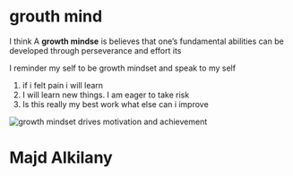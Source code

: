 # grouth mind

I think A **growth mindse** is believes that one’s fundamental abilities can be developed through perseverance and effort its 

I reminder my self to be growth mindset and speak to my self
1. if i  felt pain i will learn
2. I will learn new things. I am eager to take risk 
3. Is this really my best work what else can i improve

![growth mindset drives motivation and achievement](https://www.mindsetworks.com/Assets/images/science/the-science/the-growth-mindset-i-can-get-smarter.png)

# Majd Alkilany
